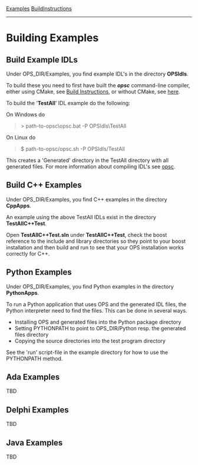 [Examples](SimpleCpp.md) [BuildInstructions](BuildInstructions.md)

---

# Building Examples #
## Build Example IDLs ##
Under OPS_DIR/Examples, you find example IDL's in the directory **OPSIdls**.

To build these you need to first have built the ***opsc*** command-line compiler, either using CMake, see [Build Instructions](BuildInstructions.md), or without CMake, see [here](BuildingWithoutCMake.md).

To build the '**TestAll**' IDL example do the following:

On Windows do
> \> path-to-opsc\opsc.bat -P OPSIdls\TestAll

On Linux do
> $ path-to-opsc/opsc.sh -P OPSIdls/TestAll

This creates a 'Generated' directory in the TestAll directory with all generated files.
For more information about compiling IDL's see [opsc](IDLCommandlineCompiler.md).

## Build C++ Examples ##
Under OPS_DIR/Examples, you find C++ examples in the directory **CppApps**.

An example using the above TestAll IDLs exist in the directory **TestAllC++Test**.

Open **TestAllC++Test.sln** under **TestAllC++Test**, check the boost reference to the include and library directories so they point to your boost installation and then build and run to see that your OPS installation works correctly for C++.

## Python Examples ##
Under OPS_DIR/Examples, you find Python examples in the directory **PythonApps**.

To run a Python application that uses OPS and the generated IDL files, the Python interpreter need to find the files. This can be done in several ways.

  * Installing OPS and generated files into the Python package directory
  * Setting PYTHONPATH to point to OPS_DIR/Python resp. the generated files directory
  * Copying the source directories into the test program directory

See the 'run' script-file in the example directory for how to use the PYTHONPATH method.

## Ada Examples ##
TBD

## Delphi Examples ##
TBD

## Java Examples ##
TBD
